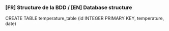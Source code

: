 ### [FR] Structure de la BDD / [EN] Database structure

CREATE TABLE temperature_table (id INTEGER PRIMARY KEY, temperature, date)
